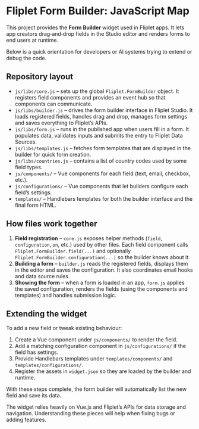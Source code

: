 # Fliplet Form Builder: JavaScript Map

This project provides the **Form Builder** widget used in Fliplet apps. It lets app creators drag‑and‑drop fields in the Studio editor and renders forms to end users at runtime.

Below is a quick orientation for developers or AI systems trying to extend or debug the code.

## Repository layout

- `js/libs/core.js` – sets up the global `Fliplet.FormBuilder` object. It registers field components and provides an event hub so that components can communicate.
- `js/libs/builder.js` – drives the form builder interface in Fliplet Studio. It loads registered fields, handles drag and drop, manages form settings and saves everything to Fliplet’s APIs.
- `js/libs/form.js` – runs in the published app when users fill in a form. It populates data, validates inputs and submits the entry to Fliplet Data Sources.
- `js/libs/templates.js` – fetches form templates that are displayed in the builder for quick form creation.
- `js/libs/countries.js` – contains a list of country codes used by some field types.
- `js/components/` – Vue components for each field (text, email, checkbox, etc.).
- `js/configurations/` – Vue components that let builders configure each field’s settings.
- `templates/` – Handlebars templates for both the builder interface and the final form HTML.

## How files work together

1. **Field registration** – `core.js` exposes helper methods (`field`, `configuration`, `on`, etc.) used by other files. Each field component calls `Fliplet.FormBuilder.field(...)` and optionally `Fliplet.FormBuilder.configuration(...)` so the builder knows about it.
2. **Building a form** – `builder.js` reads the registered fields, displays them in the editor and saves the configuration. It also coordinates email hooks and data source rules.
3. **Showing the form** – when a form is loaded in an app, `form.js` applies the saved configuration, renders the fields (using the components and templates) and handles submission logic.

## Extending the widget

To add a new field or tweak existing behaviour:

1. Create a Vue component under `js/components/` to render the field.
2. Add a matching configuration component in `js/configurations/` if the field has settings.
3. Provide Handlebars templates under `templates/components/` and `templates/configurations/`.
4. Register the assets in `widget.json` so they are loaded by the builder and runtime.

With these steps complete, the form builder will automatically list the new field and save its data.

The widget relies heavily on Vue.js and Fliplet’s APIs for data storage and navigation. Understanding these pieces will help when fixing bugs or adding features.

